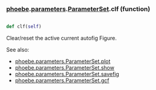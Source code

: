 ### [phoebe](phoebe.md).[parameters](phoebe.parameters.md).[ParameterSet](phoebe.parameters.ParameterSet.md).clf (function)


```py

def clf(self)

```



Clear/reset the active current autofig Figure.

See also:
* [phoebe.parameters.ParameterSet.plot](phoebe.parameters.ParameterSet.plot.md)
* [phoebe.parameters.ParameterSet.show](phoebe.parameters.ParameterSet.show.md)
* [phoebe.parameters.ParameterSet.savefig](phoebe.parameters.ParameterSet.savefig.md)
* [phoebe.parameters.ParameterSet.gcf](phoebe.parameters.ParameterSet.gcf.md)

